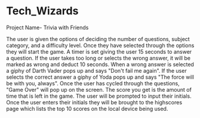 # Tech_Wizards
Project Name- Trivia with Friends

The user is given the options of deciding the number of questions, subject category, and a difficulty level.
Once they have selected through the options they will start the game.
A timer is set giving the user 15 seconds to answer a question.
If the user takes too long or selects the wrong answer, it will be marked as wrong and deduct 10 seconds.
When a wrong answer is selected a giphy of Darth Vader pops up and says "Don't fail me again".
If the user selects the correct answer a giphy of Yoda pops up and says "The force will be with you, always".
Once the user has cycled through the questions, "Game Over" will pop up on the screen. The score you get is the amount of time that is left in the game.
The user will be prompted to input their initials. Once the user enters their initials they will be brought to the highscores page which lists the top 10 scores on the local device being used.
